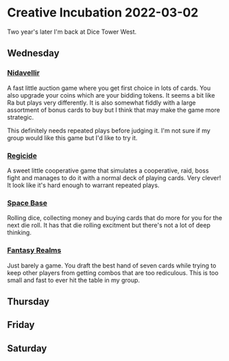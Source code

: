 
# Creative Incubation 2022-03-02

Two year's later I'm back at Dice Tower West.

## Wednesday

### [Nidavellir](https://boardgamegeek.com/boardgame/293014/nidavellir)

A fast little auction game where you get first choice in lots of
cards. You also upgrade your coins which are your bidding tokens. It
seems a bit like Ra but plays very differently. It is also somewhat
fiddly with a large assortment of bonus cards to buy but I think that
may make the game more strategic.

This definitely needs repeated plays before judging it. I'm not sure
if my group would like this game but I'd like to try it.

### [Regicide](https://boardgamegeek.com/boardgame/307002/regicide)

A sweet little cooperative game that simulates a cooperative, raid,
boss fight and manages to do it with a normal deck of playing
cards. Very clever! It look like it's hard enough to warrant repeated
plays.

### [Space Base](https://boardgamegeek.com/boardgame/242302/space-base)

Rolling dice, collecting money and buying cards that do more for you
for the next die roll. It has that die rolling excitment but there's
not a lot of deep thinking.

### [Fantasy Realms](https://boardgamegeek.com/boardgame/223040/fantasy-realms)

Just barely a game. You draft the best hand of seven cards while
trying to keep other players from getting combos that are too
rediculous. This is too small and fast to ever hit the table in my
group.

## Thursday

## Friday

## Saturday
